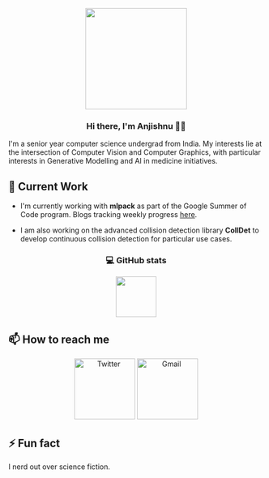 <p align="center"> <img src="https://octodex.github.com/images/spidertocat.png" height="200px" width="200px"> </p>

<h3 align="center"> Hi there, I'm Anjishnu 👋🏻 </h3>

I'm a senior year computer science undergrad from India. My interests lie at the intersection of Computer Vision and Computer Graphics, with particular interests in Generative Modelling and AI in medicine initiatives. 

🔭 Current Work
---

- I'm currently working with **mlpack** as part of the Google Summer of Code program. Blogs tracking weekly progress [here](https://iamshnoo.github.io/blog/).

- I am also working on the advanced collision detection library **CollDet** to develop continuous collision detection for particular use cases.

<h3 align="center"> 💻 GitHub stats </h3>

<div>
  <p align="center">
<a href="https://sourcerer.io/iamshnoo"><img src="https://sourcerer.io/icons/logo-sharing.svg" height="80px" width="80px alt="Sourcerer"></a>
  </p>
</div>

📫 How to reach me
---

<p align="center">
<a href="https://twitter.com/iamshnoo" target="_blank"><img src="https://cdn4.iconfinder.com/data/icons/social-media-2146/512/2_social-512.png" height="120px" width="120px" alt="Twitter"></a>
<a href="mailto:mukherjee.anjishnu@gmail.com?subject = Hello from your GitHub README&body = Message"><img src="https://cdn4.iconfinder.com/data/icons/logos-and-brands/512/147_Gmail_logo_logos-128.png" height="120px" width="120px" alt="Gmail" > </a>
</p>

⚡ Fun fact
---

I nerd out over science fiction.

<!--
**iamshnoo/iamshnoo** is a ✨ _special_ ✨ repository because its `README.md` (this file) appears on your GitHub profile.



- 🔭 I’m currently working on ...
- 🌱 I’m currently learning ...
- 👯 I’m looking to collaborate on ...
- 🤔 I’m looking for help with ...
- 💬 Ask me about ...
- 📫 How to reach me: ...
- 😄 Pronouns: ...
- ⚡ Fun fact: ...
-->
